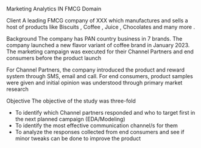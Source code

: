 Marketing Analytics IN FMCG Domain

Client 
A leading FMCG company of XXX which manufactures and sells a host of products like Biscuits , Coffee , Juice , Chocolates and many more . 

Background
The company has PAN country business in 7 brands.
The company launched a new flavor variant of coffee brand in January 2023. The marketing campaign was executed for their Channel Partners and end consumers before the product launch

For Channel Partners, the company introduced the product and reward system through SMS, email and call.
For end consumers, product samples were given and initial opinion was understood through primary market research

Objective 
The objective of the study was three-fold 
- To identify which Channel partners responded and who to target first in the next planned campaign (EDA/Modeling)
- To identify the most effective communication channel/s for them 
- To analyze the responses collected from end consumers  and see if minor tweaks can be done to improve the product 


